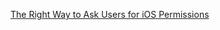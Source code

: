 [The Right Way to Ask Users for iOS Permissions](https://medium.com/@mulligan/the-right-way-to-ask-users-for-ios-permissions-96fa4eb54f2c)
